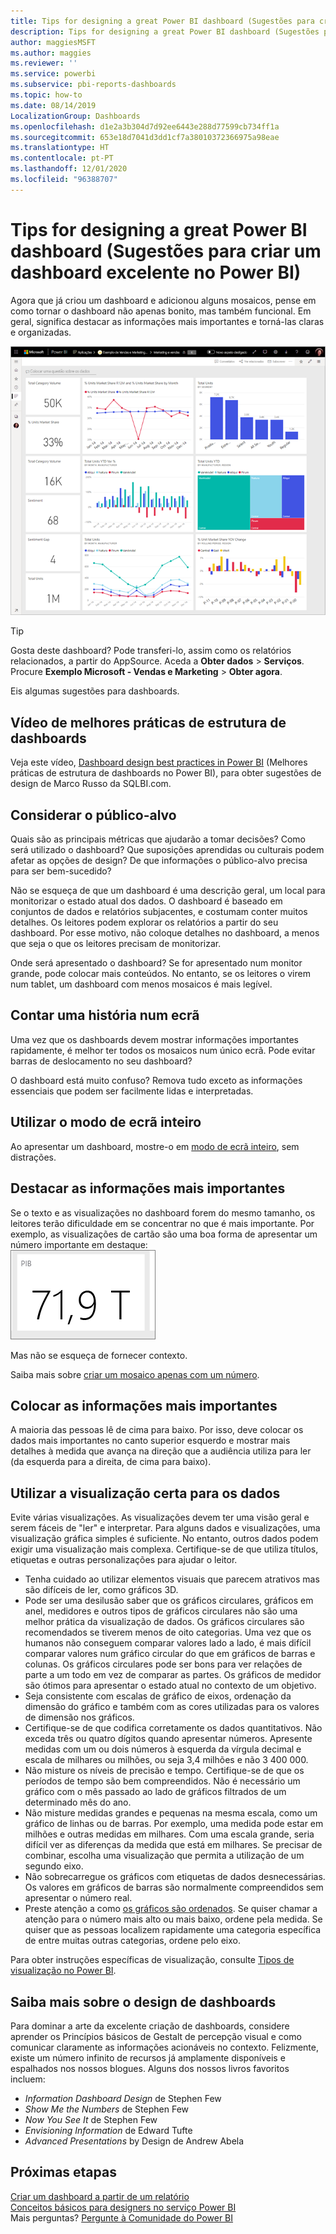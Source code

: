 ```yaml
---
title: Tips for designing a great Power BI dashboard (Sugestões para criar um dashboard excelente no Power BI)
description: Tips for designing a great Power BI dashboard (Sugestões para criar um dashboard excelente no Power BI)
author: maggiesMSFT
ms.author: maggies
ms.reviewer: ''
ms.service: powerbi
ms.subservice: pbi-reports-dashboards
ms.topic: how-to
ms.date: 08/14/2019
LocalizationGroup: Dashboards
ms.openlocfilehash: d1e2a3b304d7d92ee6443e288d77599cb734ff1a
ms.sourcegitcommit: 653e18d7041d3dd1cf7a38010372366975a98eae
ms.translationtype: HT
ms.contentlocale: pt-PT
ms.lasthandoff: 12/01/2020
ms.locfileid: "96388707"
---
```

# <a name="tips-for-designing-a-great-power-bi-dashboard"></a>Tips for designing a great Power BI dashboard (Sugestões para criar um dashboard excelente no Power BI)
Agora que já criou um dashboard e adicionou alguns mosaicos, pense em como tornar o dashboard não apenas bonito, mas também funcional. Em geral, significa destacar as informações mais importantes e torná-las claras e organizadas.

![Dashboard de exemplo de marketing e vendas](media/service-dashboards-design-tips/power-bi-marketing-sample-dashboard.png)

> [!TIP]
> Gosta deste dashboard? Pode transferi-lo, assim como os relatórios relacionados, a partir do AppSource. Aceda a **Obter dados** > **Serviços**. Procure **Exemplo Microsoft - Vendas e Marketing** > **Obter agora**.

Eis algumas sugestões para dashboards.

## <a name="dashboard-design-best-practices-video"></a>Vídeo de melhores práticas de estrutura de dashboards

Veja este vídeo, [Dashboard design best practices in Power BI](https://www.youtube.com/watch?v=-tdkUYrzrio) (Melhores práticas de estrutura de dashboards no Power BI), para obter sugestões de design de Marco Russo da SQLBI.com.

## <a name="consider-your-audience"></a>Considerar o público-alvo
Quais são as principais métricas que ajudarão a tomar decisões? Como será utilizado o dashboard? Que suposições aprendidas ou culturais podem afetar as opções de design? De que informações o público-alvo precisa para ser bem-sucedido?

Não se esqueça de que um dashboard é uma descrição geral, um local para monitorizar o estado atual dos dados. O dashboard é baseado em conjuntos de dados e relatórios subjacentes, e costumam conter muitos detalhes. Os leitores podem explorar os relatórios a partir do seu dashboard. Por esse motivo, não coloque detalhes no dashboard, a menos que seja o que os leitores precisam de monitorizar.

Onde será apresentado o dashboard? Se for apresentado num monitor grande, pode colocar mais conteúdos. No entanto, se os leitores o virem num tablet, um dashboard com menos mosaicos é mais legível.

## <a name="tell-a-story-on-one-screen"></a>Contar uma história num ecrã
Uma vez que os dashboards devem mostrar informações importantes rapidamente, é melhor ter todos os mosaicos num único ecrã. Pode evitar barras de deslocamento no seu dashboard?

O dashboard está muito confuso?  Remova tudo exceto as informações essenciais que podem ser facilmente lidas e interpretadas.

## <a name="make-use-of-full-screen-mode"></a>Utilizar o modo de ecrã inteiro
Ao apresentar um dashboard, mostre-o em [modo de ecrã inteiro](../consumer/end-user-focus.md), sem distrações.

## <a name="accent-the-most-important-information"></a>Destacar as informações mais importantes
Se o texto e as visualizações no dashboard forem do mesmo tamanho, os leitores terão dificuldade em se concentrar no que é mais importante. Por exemplo, as visualizações de cartão são uma boa forma de apresentar um número importante em destaque:  
![Visualização de cartão](media/service-dashboards-design-tips/pbi_card.png)

Mas não se esqueça de fornecer contexto.  

Saiba mais sobre [criar um mosaico apenas com um número](../visuals/power-bi-visualization-card.md).

## <a name="place-the-most-important-information"></a>Colocar as informações mais importantes
A maioria das pessoas lê de cima para baixo. Por isso, deve colocar os dados mais importantes no canto superior esquerdo e mostrar mais detalhes à medida que avança na direção que a audiência utiliza para ler (da esquerda para a direita, de cima para baixo).

## <a name="use-the-right-visualization-for-the-data"></a>Utilizar a visualização certa para os dados
Evite várias visualizações.  As visualizações devem ter uma visão geral e serem fáceis de "ler" e interpretar.  Para alguns dados e visualizações, uma visualização gráfica simples é suficiente. No entanto, outros dados podem exigir uma visualização mais complexa. Certifique-se de que utiliza títulos, etiquetas e outras personalizações para ajudar o leitor.  

* Tenha cuidado ao utilizar elementos visuais que parecem atrativos mas são difíceis de ler, como gráficos 3D. 
* Pode ser uma desilusão saber que os gráficos circulares, gráficos em anel, medidores e outros tipos de gráficos circulares não são uma melhor prática da visualização de dados. Os gráficos circulares são recomendados se tiverem menos de oito categorias. Uma vez que os humanos não conseguem comparar valores lado a lado, é mais difícil comparar valores num gráfico circular do que em gráficos de barras e colunas. Os gráficos circulares pode ser bons para ver relações de parte a um todo em vez de comparar as partes. Os gráficos de medidor são ótimos para apresentar o estado atual no contexto de um objetivo.
* Seja consistente com escalas de gráfico de eixos, ordenação da dimensão do gráfico e também com as cores utilizadas para os valores de dimensão nos gráficos.
* Certifique-se de que codifica corretamente os dados quantitativos. Não exceda três ou quatro dígitos quando apresentar números. Apresente medidas com um ou dois números à esquerda da vírgula decimal e escala de milhares ou milhões, ou seja 3,4 milhões e não 3 400 000.
* Não misture os níveis de precisão e tempo. Certifique-se de que os períodos de tempo são bem compreendidos. Não é necessário um gráfico com o mês passado ao lado de gráficos filtrados de um determinado mês do ano.
* Não misture medidas grandes e pequenas na mesma escala, como um gráfico de linhas ou de barras. Por exemplo, uma medida pode estar em milhões e outras medidas em milhares. Com uma escala grande, seria difícil ver as diferenças da medida que está em milhares. Se precisar de combinar, escolha uma visualização que permita a utilização de um segundo eixo.
* Não sobrecarregue os gráficos com etiquetas de dados desnecessárias. Os valores em gráficos de barras são normalmente compreendidos sem apresentar o número real.
* Preste atenção a como [os gráficos são ordenados](../consumer/end-user-change-sort.md). Se quiser chamar a atenção para o número mais alto ou mais baixo, ordene pela medida. Se quiser que as pessoas localizem rapidamente uma categoria específica de entre muitas outras categorias, ordene pelo eixo.  

Para obter instruções específicas de visualização, consulte [Tipos de visualização no Power BI](../visuals/power-bi-visualization-types-for-reports-and-q-and-a.md).  

## <a name="learn-more-about-dashboard-design"></a>Saiba mais sobre o design de dashboards
Para dominar a arte da excelente criação de dashboards, considere aprender os Princípios básicos de Gestalt de percepção visual e como comunicar claramente as informações acionáveis no contexto. Felizmente, existe um número infinito de recursos já amplamente disponíveis e espalhados nos nossos blogues. Alguns dos nossos livros favoritos incluem:

* *Information Dashboard Design* de Stephen Few  
* *Show Me the Numbers* de Stephen Few  
* *Now You See It* de Stephen Few  
* *Envisioning Information* de Edward Tufte  
* *Advanced Presentations* by Design de Andrew Abela   

## <a name="next-steps"></a>Próximas etapas
[Criar um dashboard a partir de um relatório](service-dashboard-create.md)  
[Conceitos básicos para designers no serviço Power BI](../fundamentals/service-basic-concepts.md)  
Mais perguntas? [Pergunte à Comunidade do Power BI](https://community.powerbi.com/)
